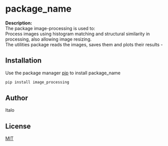 # package_name

__Description:__   
The package image-processing is used to:  
	Process images using histogram matching and structural similarity in processing, also allowing image resizing.  
	The utilities package reads the images, saves them and plots their results
	-

## Installation

Use the package manager [pip](https://pip.pypa.io/en/stable/) to install package_name

```bash
pip install image_processing
```

## Author
Italo

## License
[MIT](https://choosealicense.com/licenses/mit/)